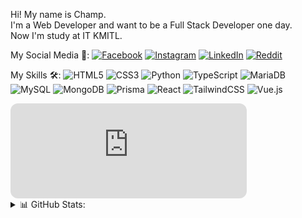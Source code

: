 Hi! My name is Champ.<br>I'm a Web Developer and want to be a Full Stack Developer one day.<br>Now I'm study at IT KMITL.

My Social Media 👔:
[![Facebook](https://img.shields.io/badge/Facebook-%231877F2.svg?logo=Facebook&logoColor=white)](https://facebook.com/Kittipit-Pinthawornrak) [![Instagram](https://img.shields.io/badge/Instagram-%23E4405F.svg?logo=Instagram&logoColor=white)](https://instagram.com/kp_ptwr) [![LinkedIn](https://img.shields.io/badge/LinkedIn-%230077B5.svg?logo=linkedin&logoColor=white)]([https://linkedin.com/in/Kittipit-Pinthawornrak](https://www.linkedin.com/in/kittipit-pinthawornrak-1bb35a318/)) [![Reddit](https://img.shields.io/badge/Reddit-%23FF4500.svg?logo=Reddit&logoColor=white)](https://reddit.com/user/ExxiDauS) 

My Skills 🛠️:
![HTML5](https://img.shields.io/badge/html5-%23E34F26.svg?style=for-the-badge&logo=html5&logoColor=white) ![CSS3](https://img.shields.io/badge/css3-%231572B6.svg?style=for-the-badge&logo=css3&logoColor=white) ![Python](https://img.shields.io/badge/python-3670A0?style=for-the-badge&logo=python&logoColor=ffdd54) ![TypeScript](https://img.shields.io/badge/typescript-%23007ACC.svg?style=for-the-badge&logo=typescript&logoColor=white) ![MariaDB](https://img.shields.io/badge/MariaDB-003545?style=for-the-badge&logo=mariadb&logoColor=white) ![MySQL](https://img.shields.io/badge/mysql-4479A1.svg?style=for-the-badge&logo=mysql&logoColor=white) ![MongoDB](https://img.shields.io/badge/MongoDB-%234ea94b.svg?style=for-the-badge&logo=mongodb&logoColor=white) ![Prisma](https://img.shields.io/badge/Prisma-3982CE?style=for-the-badge&logo=Prisma&logoColor=white) ![React](https://img.shields.io/badge/react-%2320232a.svg?style=for-the-badge&logo=react&logoColor=%2361DAFB) ![TailwindCSS](https://img.shields.io/badge/tailwindcss-%2338B2AC.svg?style=for-the-badge&logo=tailwind-css&logoColor=white) ![Vue.js](https://img.shields.io/badge/vue.js-%2335495e.svg?style=for-the-badge&logo=vuedotjs&logoColor=%234FC08D)

<iframe style="border-radius:12px" src="https://open.spotify.com/embed/track/73yXCwINoNqUBJRAgPJPsY?utm_source=generator" width="75%" height="152" frameBorder="0" allowfullscreen="" allow="autoplay; clipboard-write; encrypted-media; fullscreen; picture-in-picture" loading="lazy"></iframe>

<details>
<summary>📊 GitHub Stats:</summary>
```
![](https://github-readme-stats.vercel.app/api?username=ExxiDauS&theme=github_dark&hide_border=true&include_all_commits=true&count_private=false)<br/>
![](https://github-readme-streak-stats.herokuapp.com/?user=ExxiDauS&theme=github_dark&hide_border=true)<br/>
![](https://github-readme-stats.vercel.app/api/top-langs/?username=ExxiDauS&theme=github_dark&hide_border=true&include_all_commits=true&count_private=false&layout=compact)
```
</details>

